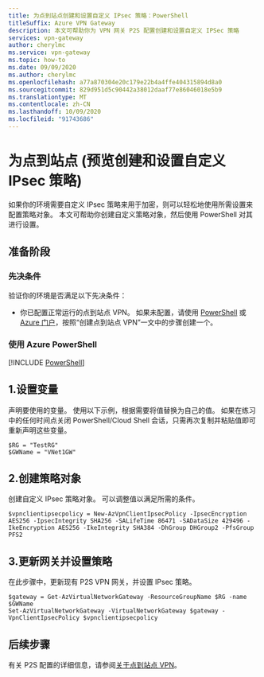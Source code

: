 ```yaml
---
title: 为点到站点创建和设置自定义 IPsec 策略：PowerShell
titleSuffix: Azure VPN Gateway
description: 本文可帮助你为 VPN 网关 P2S 配置创建和设置自定义 IPSec 策略
services: vpn-gateway
author: cherylmc
ms.service: vpn-gateway
ms.topic: how-to
ms.date: 09/09/2020
ms.author: cherylmc
ms.openlocfilehash: a77a870304e20c179e22b4a4ffe404315894d8a0
ms.sourcegitcommit: 829d951d5c90442a38012daaf77e86046018e5b9
ms.translationtype: MT
ms.contentlocale: zh-CN
ms.lasthandoff: 10/09/2020
ms.locfileid: "91743686"
---
```

# <a name="create-and-set-custom-ipsec-policies-for-point-to-site-preview"></a>为点到站点 (预览创建和设置自定义 IPsec 策略) 

如果你的环境需要自定义 IPsec 策略来用于加密，则可以轻松地使用所需设置来配置策略对象。 本文可帮助你创建自定义策略对象，然后使用 PowerShell 对其进行设置。

## <a name="before-you-begin"></a>准备阶段

### <a name="prerequisites"></a>先决条件

验证你的环境是否满足以下先决条件：

* 你已配置正常运行的点到站点 VPN。 如果未配置，请使用 [PowerShell](vpn-gateway-howto-point-to-site-rm-ps.md) 或 [Azure 门户](vpn-gateway-howto-point-to-site-resource-manager-portal.md)，按照“创建点到站点 VPN”一文中的步骤创建一个。

### <a name="working-with-azure-powershell"></a>使用 Azure PowerShell

[!INCLUDE [PowerShell](../../includes/vpn-gateway-cloud-shell-powershell.md)]

## <a name="1-set-variables"></a><a name="signin"></a>1.设置变量

声明要使用的变量。 使用以下示例，根据需要将值替换为自己的值。 如果在练习中的任何时间点关闭 PowerShell/Cloud Shell 会话，只需再次复制并粘贴值即可重新声明这些变量。

  ```azurepowershell-interactive
  $RG = "TestRG"
  $GWName = "VNet1GW"
  ```

## <a name="2-create-policy-object"></a><a name="create"></a>2.创建策略对象

创建自定义 IPsec 策略对象。 可以调整值以满足所需的条件。

```azurepowershell-interactive
$vpnclientipsecpolicy = New-AzVpnClientIpsecPolicy -IpsecEncryption AES256 -IpsecIntegrity SHA256 -SALifeTime 86471 -SADataSize 429496 -IkeEncryption AES256 -IkeIntegrity SHA384 -DhGroup DHGroup2 -PfsGroup PFS2
```

## <a name="3-update-gateway-and-set-policy"></a><a name="update"></a>3.更新网关并设置策略

在此步骤中，更新现有 P2S VPN 网关，并设置 IPsec 策略。

```azurepowershell-interactive
$gateway = Get-AzVirtualNetworkGateway -ResourceGroupName $RG -name $GWName
Set-AzVirtualNetworkGateway -VirtualNetworkGateway $gateway -VpnClientIpsecPolicy $vpnclientipsecpolicy
```

## <a name="next-steps"></a>后续步骤

有关 P2S 配置的详细信息，请参阅[关于点到站点 VPN](point-to-site-about.md)。
